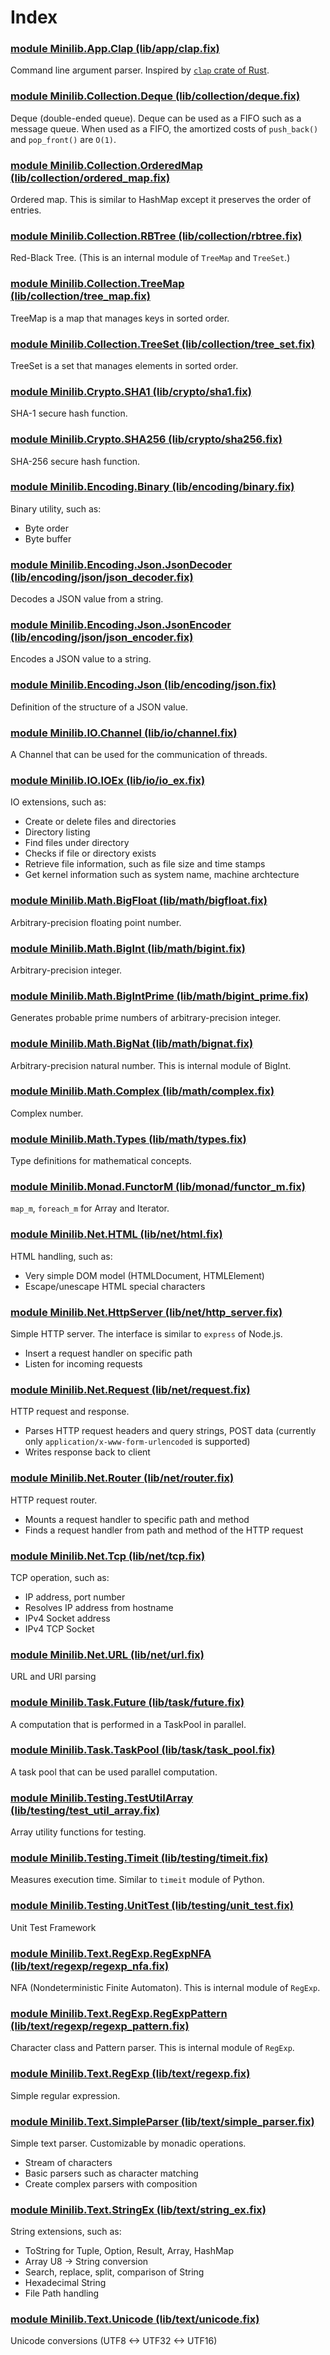 # Index

### [module Minilib.App.Clap (lib/app/clap.fix)](lib/app/clap.md)

Command line argument parser.
Inspired by [`clap` crate of Rust](https://docs.rs/clap/3.2.0/clap/index.html).

### [module Minilib.Collection.Deque (lib/collection/deque.fix)](lib/collection/deque.md)

Deque (double-ended queue).
Deque can be used as a FIFO such as a message queue.
When used as a FIFO, the amortized costs of `push_back()` and
`pop_front()` are `O(1)`.

### [module Minilib.Collection.OrderedMap (lib/collection/ordered_map.fix)](lib/collection/ordered_map.md)

Ordered map.
This is similar to HashMap except it preserves the order of entries.

### [module Minilib.Collection.RBTree (lib/collection/rbtree.fix)](lib/collection/rbtree.md)

Red-Black Tree.
(This is an internal module of `TreeMap` and `TreeSet`.)

### [module Minilib.Collection.TreeMap (lib/collection/tree_map.fix)](lib/collection/tree_map.md)

TreeMap is a map that manages keys in sorted order.

### [module Minilib.Collection.TreeSet (lib/collection/tree_set.fix)](lib/collection/tree_set.md)

TreeSet is a set that manages elements in sorted order.

### [module Minilib.Crypto.SHA1 (lib/crypto/sha1.fix)](lib/crypto/sha1.md)

SHA-1 secure hash function.

### [module Minilib.Crypto.SHA256 (lib/crypto/sha256.fix)](lib/crypto/sha256.md)

SHA-256 secure hash function.

### [module Minilib.Encoding.Binary (lib/encoding/binary.fix)](lib/encoding/binary.md)

Binary utility, such as:
- Byte order
- Byte buffer

### [module Minilib.Encoding.Json.JsonDecoder (lib/encoding/json/json_decoder.fix)](lib/encoding/json/json_decoder.md)

Decodes a JSON value from a string.

### [module Minilib.Encoding.Json.JsonEncoder (lib/encoding/json/json_encoder.fix)](lib/encoding/json/json_encoder.md)

Encodes a JSON value to a string.

### [module Minilib.Encoding.Json (lib/encoding/json.fix)](lib/encoding/json.md)

Definition of the structure of a JSON value.

### [module Minilib.IO.Channel (lib/io/channel.fix)](lib/io/channel.md)

A Channel that can be used for the communication of threads.

### [module Minilib.IO.IOEx (lib/io/io_ex.fix)](lib/io/io_ex.md)

IO extensions, such as:
- Create or delete files and directories
- Directory listing
- Find files under directory
- Checks if file or directory exists
- Retrieve file information, such as file size and time stamps
- Get kernel information such as system name, machine archtecture

### [module Minilib.Math.BigFloat (lib/math/bigfloat.fix)](lib/math/bigfloat.md)

Arbitrary-precision floating point number.

### [module Minilib.Math.BigInt (lib/math/bigint.fix)](lib/math/bigint.md)

Arbitrary-precision integer.

### [module Minilib.Math.BigIntPrime (lib/math/bigint_prime.fix)](lib/math/bigint_prime.md)

Generates probable prime numbers of arbitrary-precision integer.

### [module Minilib.Math.BigNat (lib/math/bignat.fix)](lib/math/bignat.md)

Arbitrary-precision natural number. This is internal module of BigInt.

### [module Minilib.Math.Complex (lib/math/complex.fix)](lib/math/complex.md)

Complex number.

### [module Minilib.Math.Types (lib/math/types.fix)](lib/math/types.md)

Type definitions for mathematical concepts.

### [module Minilib.Monad.FunctorM (lib/monad/functor_m.fix)](lib/monad/functor_m.md)

`map_m`, `foreach_m` for Array and Iterator.

### [module Minilib.Net.HTML (lib/net/html.fix)](lib/net/html.md)

HTML handling, such as:
- Very simple DOM model (HTMLDocument, HTMLElement)
- Escape/unescape HTML special characters

### [module Minilib.Net.HttpServer (lib/net/http_server.fix)](lib/net/http_server.md)

Simple HTTP server.
The interface is similar to `express` of Node.js.
- Insert a request handler on specific path
- Listen for incoming requests

### [module Minilib.Net.Request (lib/net/request.fix)](lib/net/request.md)

HTTP request and response.
- Parses HTTP request headers and query strings, POST data
(currently only `application/x-www-form-urlencoded` is supported)
- Writes response back to client

### [module Minilib.Net.Router (lib/net/router.fix)](lib/net/router.md)

HTTP request router.
- Mounts a request handler to specific path and method
- Finds a request handler from path and method of the HTTP request

### [module Minilib.Net.Tcp (lib/net/tcp.fix)](lib/net/tcp.md)

TCP operation, such as:
- IP address, port number
- Resolves IP address from hostname
- IPv4 Socket address
- IPv4 TCP Socket

### [module Minilib.Net.URL (lib/net/url.fix)](lib/net/url.md)

URL and URI parsing

### [module Minilib.Task.Future (lib/task/future.fix)](lib/task/future.md)

A computation that is performed in a TaskPool in parallel.

### [module Minilib.Task.TaskPool (lib/task/task_pool.fix)](lib/task/task_pool.md)

A task pool that can be used parallel computation.

### [module Minilib.Testing.TestUtilArray (lib/testing/test_util_array.fix)](lib/testing/test_util_array.md)

Array utility functions for testing.

### [module Minilib.Testing.Timeit (lib/testing/timeit.fix)](lib/testing/timeit.md)

Measures execution time. Similar to `timeit` module of Python.

### [module Minilib.Testing.UnitTest (lib/testing/unit_test.fix)](lib/testing/unit_test.md)

Unit Test Framework

### [module Minilib.Text.RegExp.RegExpNFA (lib/text/regexp/regexp_nfa.fix)](lib/text/regexp/regexp_nfa.md)

NFA (Nondeterministic Finite Automaton). This is internal module of `RegExp`.

### [module Minilib.Text.RegExp.RegExpPattern (lib/text/regexp/regexp_pattern.fix)](lib/text/regexp/regexp_pattern.md)

Character class and Pattern parser. This is internal module of `RegExp`.

### [module Minilib.Text.RegExp (lib/text/regexp.fix)](lib/text/regexp.md)

Simple regular expression.

### [module Minilib.Text.SimpleParser (lib/text/simple_parser.fix)](lib/text/simple_parser.md)

Simple text parser. Customizable by monadic operations.
- Stream of characters
- Basic parsers such as character matching
- Create complex parsers with composition

### [module Minilib.Text.StringEx (lib/text/string_ex.fix)](lib/text/string_ex.md)

String extensions, such as:
- ToString for Tuple, Option, Result, Array, HashMap
- Array U8 -> String conversion
- Search, replace, split, comparison of String
- Hexadecimal String
- File Path handling

### [module Minilib.Text.Unicode (lib/text/unicode.fix)](lib/text/unicode.md)

Unicode conversions (UTF8 <-> UTF32 <-> UTF16)

